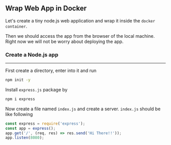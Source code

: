## Wrap Web App in Docker

Let's create a tiny node.js web application and wrap it inside the `docker container`.

Then we should access the app from the browser of the local machine. Right now we will not be worry about deploying the app.

### Create a Node.js app

---

First create a directory, enter into it and run

```bash
npm init -y
```

Install `express.js` package by

```bash
npm i express
```

Now create a file named `index.js` and create a server. `index.js` should be like following

```js
const express = require('express');
const app = express();
app.get('/', (req, res) => res.send('Hi There!!'));
app.listen(8080);
```
